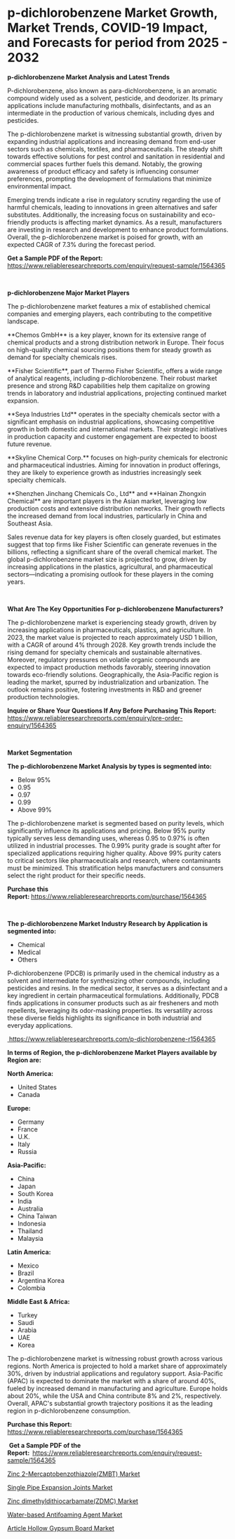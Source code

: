 <p><h1>p-dichlorobenzene Market Growth, Market Trends, COVID-19 Impact, and Forecasts for period from 2025 - 2032</h1></p><p><strong>p-dichlorobenzene Market Analysis and Latest Trends</strong></p>
<p><p>P-dichlorobenzene, also known as para-dichlorobenzene, is an aromatic compound widely used as a solvent, pesticide, and deodorizer. Its primary applications include manufacturing mothballs, disinfectants, and as an intermediate in the production of various chemicals, including dyes and pesticides. </p><p>The p-dichlorobenzene market is witnessing substantial growth, driven by expanding industrial applications and increasing demand from end-user sectors such as chemicals, textiles, and pharmaceuticals. The steady shift towards effective solutions for pest control and sanitation in residential and commercial spaces further fuels this demand. Notably, the growing awareness of product efficacy and safety is influencing consumer preferences, prompting the development of formulations that minimize environmental impact.</p><p>Emerging trends indicate a rise in regulatory scrutiny regarding the use of harmful chemicals, leading to innovations in green alternatives and safer substitutes. Additionally, the increasing focus on sustainability and eco-friendly products is affecting market dynamics. As a result, manufacturers are investing in research and development to enhance product formulations. Overall, the p-dichlorobenzene market is poised for growth, with an expected CAGR of 7.3% during the forecast period.</p></p>
<p><strong>Get a Sample PDF of the Report:&nbsp;</strong> <a href="https://www.reliableresearchreports.com/enquiry/request-sample/1564365?utm_campaign=31&utm_medium=2&utm_source=Github&utm_content=ia&utm_term=01022025&utm_id=p-dichlorobenzene">https://www.reliableresearchreports.com/enquiry/request-sample/1564365</a></p>
<p>&nbsp;</p>
<p><strong>p-dichlorobenzene Major Market Players</strong></p>
<p><p>The p-dichlorobenzene market features a mix of established chemical companies and emerging players, each contributing to the competitive landscape. </p><p>**Chemos GmbH** is a key player, known for its extensive range of chemical products and a strong distribution network in Europe. Their focus on high-quality chemical sourcing positions them for steady growth as demand for specialty chemicals rises.</p><p>**Fisher Scientific**, part of Thermo Fisher Scientific, offers a wide range of analytical reagents, including p-dichlorobenzene. Their robust market presence and strong R&D capabilities help them capitalize on growing trends in laboratory and industrial applications, projecting continued market expansion.</p><p>**Seya Industries Ltd** operates in the specialty chemicals sector with a significant emphasis on industrial applications, showcasing competitive growth in both domestic and international markets. Their strategic initiatives in production capacity and customer engagement are expected to boost future revenue.</p><p>**Skyline Chemical Corp.** focuses on high-purity chemicals for electronic and pharmaceutical industries. Aiming for innovation in product offerings, they are likely to experience growth as industries increasingly seek specialty chemicals.</p><p>**Shenzhen Jinchang Chemicals Co., Ltd** and **Hainan Zhongxin Chemical** are important players in the Asian market, leveraging low production costs and extensive distribution networks. Their growth reflects the increased demand from local industries, particularly in China and Southeast Asia.</p><p>Sales revenue data for key players is often closely guarded, but estimates suggest that top firms like Fisher Scientific can generate revenues in the billions, reflecting a significant share of the overall chemical market. The global p-dichlorobenzene market size is projected to grow, driven by increasing applications in the plastics, agricultural, and pharmaceutical sectors—indicating a promising outlook for these players in the coming years.</p></p>
<p>&nbsp;</p>
<p><strong>What Are The Key Opportunities For p-dichlorobenzene Manufacturers?</strong></p>
<p><p>The p-dichlorobenzene market is experiencing steady growth, driven by increasing applications in pharmaceuticals, plastics, and agriculture. In 2023, the market value is projected to reach approximately USD 1 billion, with a CAGR of around 4% through 2028. Key growth trends include the rising demand for specialty chemicals and sustainable alternatives. Moreover, regulatory pressures on volatile organic compounds are expected to impact production methods favorably, steering innovation towards eco-friendly solutions. Geographically, the Asia-Pacific region is leading the market, spurred by industrialization and urbanization. The outlook remains positive, fostering investments in R&D and greener production technologies.</p></p>
<p><strong>Inquire or Share Your Questions If Any Before Purchasing This Report:</strong> <a href="https://www.reliableresearchreports.com/enquiry/pre-order-enquiry/1564365?utm_campaign=31&utm_medium=2&utm_source=Github&utm_content=ia&utm_term=01022025&utm_id=p-dichlorobenzene">https://www.reliableresearchreports.com/enquiry/pre-order-enquiry/1564365</a></p>
<p>&nbsp;</p>
<p><strong>Market Segmentation</strong></p>
<p><strong>The p-dichlorobenzene Market Analysis by types is segmented into:</strong></p>
<p><ul><li>Below 95%</li><li>0.95</li><li>0.97</li><li>0.99</li><li>Above 99%</li></ul></p>
<p><p>The p-dichlorobenzene market is segmented based on purity levels, which significantly influence its applications and pricing. Below 95% purity typically serves less demanding uses, whereas 0.95 to 0.97% is often utilized in industrial processes. The 0.99% purity grade is sought after for specialized applications requiring higher quality. Above 99% purity caters to critical sectors like pharmaceuticals and research, where contaminants must be minimized. This stratification helps manufacturers and consumers select the right product for their specific needs.</p></p>
<p><strong>Purchase this Report:&nbsp;</strong><a href="https://www.reliableresearchreports.com/purchase/1564365?utm_campaign=31&utm_medium=2&utm_source=Github&utm_content=ia&utm_term=01022025&utm_id=p-dichlorobenzene">https://www.reliableresearchreports.com/purchase/1564365</a></p>
<p>&nbsp;</p>
<p><strong>The p-dichlorobenzene Market Industry Research by Application is segmented into:</strong></p>
<p><ul><li>Chemical</li><li>Medical</li><li>Others</li></ul></p>
<p><p>P-dichlorobenzene (PDCB) is primarily used in the chemical industry as a solvent and intermediate for synthesizing other compounds, including pesticides and resins. In the medical sector, it serves as a disinfectant and a key ingredient in certain pharmaceutical formulations. Additionally, PDCB finds applications in consumer products such as air fresheners and moth repellents, leveraging its odor-masking properties. Its versatility across these diverse fields highlights its significance in both industrial and everyday applications.</p></p>
<p><a href="https://www.reliableresearchreports.com/p-dichlorobenzene-r1564365?utm_campaign=31&utm_medium=2&utm_source=Github&utm_content=ia&utm_term=01022025&utm_id=p-dichlorobenzene">&nbsp;https://www.reliableresearchreports.com/p-dichlorobenzene-r1564365</a></p>
<p><strong>In terms of Region, the p-dichlorobenzene Market Players available by Region are:</strong></p>
<p>
    <p> <strong> North America: </strong>
        <ul>
            <li>United States</li>
            <li>Canada</li>
        </ul>
        </p> 
    <p> <strong> Europe: </strong>
        <ul>
            <li>Germany</li>
            <li>France</li>
            <li>U.K.</li>
            <li>Italy</li>
            <li>Russia</li>
        </ul>
        </p> 
    <p> <strong> Asia-Pacific: </strong>
        <ul>
            <li>China</li>
            <li>Japan</li>
            <li>South Korea</li>
            <li>India</li>
            <li>Australia</li>
            <li>China Taiwan</li>
            <li>Indonesia</li>
            <li>Thailand</li>
            <li>Malaysia</li>
        </ul>
        </p> 
    <p> <strong> Latin America: </strong>
        <ul>
            <li>Mexico</li>
            <li>Brazil</li>
            <li>Argentina Korea</li>
            <li>Colombia</li>
        </ul>
        </p> 
    <p> <strong> Middle East & Africa: </strong>
        <ul>
            <li>Turkey</li>
            <li>Saudi</li>
            <li>Arabia</li>
            <li>UAE</li>
            <li>Korea</li>
        </ul>
    </p>
    </p>
<p><p>The p-dichlorobenzene market is witnessing robust growth across various regions. North America is projected to hold a market share of approximately 30%, driven by industrial applications and regulatory support. Asia-Pacific (APAC) is expected to dominate the market with a share of around 40%, fueled by increased demand in manufacturing and agriculture. Europe holds about 20%, while the USA and China contribute 8% and 2%, respectively. Overall, APAC's substantial growth trajectory positions it as the leading region in p-dichlorobenzene consumption.</p></p>
<p><strong>Purchase this Report: </strong><a href="https://www.reliableresearchreports.com/purchase/1564365?utm_campaign=31&utm_medium=2&utm_source=Github&utm_content=ia&utm_term=01022025&utm_id=p-dichlorobenzene">https://www.reliableresearchreports.com/purchase/1564365</a></p>
<p>&nbsp;<strong>Get a Sample PDF of the Report:&nbsp;&nbsp;</strong><a href="https://www.reliableresearchreports.com/enquiry/request-sample/1564365?utm_campaign=31&utm_medium=2&utm_source=Github&utm_content=ia&utm_term=01022025&utm_id=p-dichlorobenzene">https://www.reliableresearchreports.com/enquiry/request-sample/1564365</a></p>
<p><strong></strong></p>
<p><p><a href="https://github.com/semiensamuel72378/Market-Research-Report-List-1/blob/main/zinc-2-mercaptobenzothiazolezmbt-market.md?utm_campaign=31&utm_medium=2&utm_source=Github&utm_content=ia&utm_term=01022025&utm_id=p-dichlorobenzene">Zinc 2-Mercaptobenzothiazole(ZMBT) Market</a></p><p><a href="https://github.com/ajatawlasta/Market-Research-Report-List-1/blob/main/single-pipe-expansion-joints-market.md?utm_campaign=31&utm_medium=2&utm_source=Github&utm_content=ia&utm_term=01022025&utm_id=p-dichlorobenzene">Single Pipe Expansion Joints Market</a></p><p><a href="https://github.com/letisharempel95/Market-Research-Report-List-1/blob/main/zinc-dimethyldithiocarbamatezdmc-market.md?utm_campaign=31&utm_medium=2&utm_source=Github&utm_content=ia&utm_term=01022025&utm_id=p-dichlorobenzene">Zinc dimethyldithiocarbamate(ZDMC) Market</a></p><p><a href="https://github.com/lehumiston1971679/Market-Research-Report-List-1/blob/main/water-based-antifoaming-agent-market.md?utm_campaign=31&utm_medium=2&utm_source=Github&utm_content=ia&utm_term=01022025&utm_id=p-dichlorobenzene">Water-based Antifoaming Agent Market</a></p><p><a href="https://github.com/locarol73/Market-Research-Report-List-1/blob/main/article-hollow-gypsum-board-market.md?utm_campaign=31&utm_medium=2&utm_source=Github&utm_content=ia&utm_term=01022025&utm_id=p-dichlorobenzene">Article Hollow Gypsum Board Market</a></p></p>